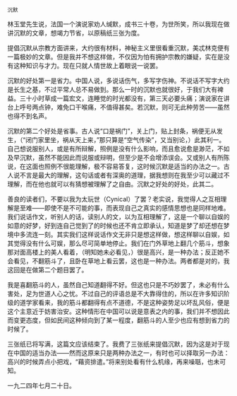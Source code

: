     沉默 

   林玉堂先生说，法国一个演说家劝人缄默，成书三十卷，为世所笑，所以我现在做讲沉默的文章，想竭力节省，以原稿纸三张为度。

   提倡沉默从宗教方面讲来，大约很有材料，神秘主义里很看重沉默，美忒林克便有一篇极妙的文章。但是我并不想这样做，不仅因为怕有拥护宗教的嫌疑，实在是没有这种知识与才力。现在只就人情世故上着眼说一说罢。

   沉默的好处第一是省力。中国人说，多说话伤气，多写字伤神。不说话不写字大约是长生之基，不过平常人总不易做到。那么一时的沉默也就很好，于我们大有裨益。三十小时草成一篇宏文，连睡觉的时光都没有，第三天必要头痛；演说家在讲台上呼号两点钟，难免口干喉痛，不值得甚矣。若沉默，则可无此种劳苦——虽然也得不到名声。

   沉默的第二个好处是省事。古人说“口是祸门”，关上门，贴上封条，祸便无从发生，（“闭门家里坐，祸从天上来，”那只算是“空气传染”，又当别论，）此其利一。自己想说服别人，或是有所辩解，照例是没有什么影响，而且愈说愈是渺茫，不如及早沉默，虽然不能因此而说服或辩明，但至少是不会增添误会。又或别人有所陈说，在这面也照例不很能理解，极不容易答复，这时候沉默是适当的办法之一。古人说不言是最大的理解，这句话或者有深奥的道理，据我想则在我至少可以藏过不理解，而在他也就可以有猜想被理解了之自由。沉默之好处的好处，此其二。

   善良的读者们，不要以我为太玩世（Cynical）了罢？老实说，我觉得人之互相理解是至难——即使不是不可能的事，而表现自己之真实的感情思想也是同样地难。我们说话作文，听别人的话，读别人的文，以为互相理解了，这是一个聊以自娱的如意的好梦，好到连自己觉到了的时候也还不肯立即承认，知道是梦了却还想在梦境中多流连一刻。其实我们这样说话作文无非只是想这样做，想这样聊以自娱，如其觉得没有什么可娱，那么尽可简单地停止。我们在门外草地上翻几个筋斗，想象那对面高楼上的美人看着，（明知她未必看见，）很是高兴，是一种办法；反正她不会看见，不翻筋斗了，且卧在草地上看云罢，这也是一种办法。两者都是对的，我这回是在做第二个题目罢了。

   我是喜翻筋斗的人，虽然自己知道翻得不好。但这也只是不巧妙罢了，未必有什么害处，足为世道人心之忧。不过自己的评语总是不大靠得住的，所以在许多知识阶级的道学家看来，我的筋斗都翻得有点不道德，不是这种姿势足以坏乱风俗，便是这个主意近于妨害治安。这种情形在中国可以说是意表之内的事，我们并不想因此而变更态度，但如民间这种倾向到了某一程度，翻筋斗的人至少也应有想到省力的时候了。

   三张纸已将写满，这篇文应该结束了。我费了三张纸来提倡沉默，因为这是对于现在中国的适当办法——然而这原来只是两种办法之一，有时也可以择取另一办法：高兴的时候弄点小把戏，“藉资排遣。”将来别处看有什么机缘，再来噪聒，也未可知。

   一九二四年七月二十日。

